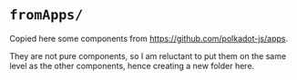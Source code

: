 # `fromApps/`

Copied here some components from https://github.com/polkadot-js/apps.

They are not pure components, so I am reluctant to put them on the same level as the other components, hence creating a new folder here.
